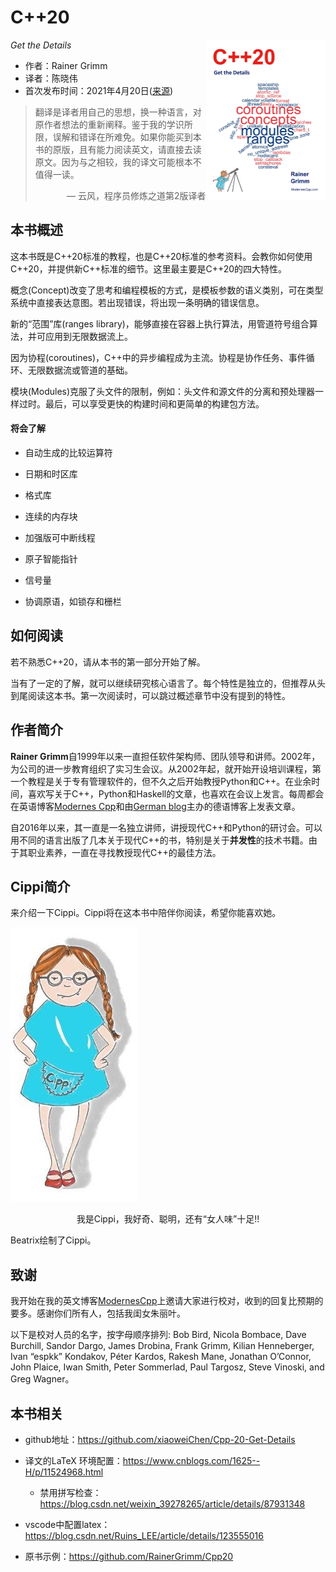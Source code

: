 # C++20

*Get the Details* <a href=""><img src="cover.png" alt="C++20 STL Cookbook" height="256px" align="right"></a>

* 作者：Rainer Grimm 
* 译者：陈晓伟
* 首次发布时间：2021年4月20日([来源](https://www.amazon.com/C-20-Details-Rainer-Grimm/dp/B09328NKXK))

> 翻译是译者用自己的思想，换一种语言，对原作者想法的重新阐释。鉴于我的学识所限，误解和错译在所难免。如果你能买到本书的原版，且有能力阅读英文，请直接去读原文。因为与之相较，我的译文可能根本不值得一读。
>
> <p align="right"> — 云风，程序员修炼之道第2版译者</p>

## 本书概述

这本书既是C++20标准的教程，也是C++20标准的参考资料。会教你如何使用C++20，并提供新C++标准的细节。这里最主要是C++20的四大特性。

概念(Concept)改变了思考和编程模板的方式，是模板参数的语义类别，可在类型系统中直接表达意图。若出现错误，将出现一条明确的错误信息。

新的“范围”库(ranges library)，能够直接在容器上执行算法，用管道符号组合算法，并可应用到无限数据流上。

因为协程(coroutines)，C++中的异步编程成为主流。协程是协作任务、事件循环、无限数据流或管道的基础。

模块(Modules)克服了头文件的限制，例如：头文件和源文件的分离和预处理器一样过时。最后，可以享受更快的构建时间和更简单的构建包方法。

#### 将会了解

- 自动生成的比较运算符

- 日期和时区库

- 格式库

- 连续的内存块

- 加强版可中断线程

- 原子智能指针

- 信号量

- 协调原语，如锁存和栅栏



## 如何阅读

若不熟悉C++20，请从本书的第一部分开始了解。

当有了一定的了解，就可以继续研究核心语言了。每个特性是独立的，但推荐从头到尾阅读这本书。第一次阅读时，可以跳过概述章节中没有提到的特性。



## 作者简介

**Rainer Grimm**自1999年以来一直担任软件架构师、团队领导和讲师。2002年，为公司的进一步教育组织了实习生会议。从2002年起，就开始开设培训课程，第一个教程是关于专有管理软件的，但不久之后开始教授Python和C++。在业余时间，喜欢写关于C++，Python和Haskell的文章，也喜欢在会议上发言。每周都会在英语博客[Modernes Cpp](https://www.modernescpp.com/  )和由[German blog](https://www.grimm-jaud.de/index.php/blog  )主办的德语博客上发表文章。

自2016年以来，其一直是一名独立讲师，讲授现代C++和Python的研讨会。可以用不同的语言出版了几本关于现代C++的书，特别是关于**并发性**的技术书籍。由于其职业素养，一直在寻找教授现代C++的最佳方法。

## Cippi简介

来介绍一下Cippi。Cippi将在这本书中陪伴你阅读，希望你能喜欢她。

![](content/Cippi.png)

<center>我是Cippi，我好奇、聪明，还有“女人味”十足!!  </center>

Beatrix绘制了Cippi。

## 致谢

我开始在我的英文博客[ModernesCpp](http://www.modernescpp.com  )上邀请大家进行校对，收到的回复比预期的要多。感谢你们所有人，包括我闺女朱丽叶。

以下是校对人员的名字，按字母顺序排列: Bob Bird, Nicola Bombace, Dave Burchill, Sandor Dargo, James Drobina, Frank Grimm, Kilian Henneberger, Ivan “espkk” Kondakov, Péter Kardos, Rakesh Mane, Jonathan O’Connor, John Plaice, Iwan Smith, Peter Sommerlad, Paul Targosz, Steve Vinoski, and Greg Wagner。



## 本书相关

* github地址：https://github.com/xiaoweiChen/Cpp-20-Get-Details
* 译文的LaTeX 环境配置：https://www.cnblogs.com/1625--H/p/11524968.html 
  * 禁用拼写检查：https://blog.csdn.net/weixin_39278265/article/details/87931348

* vscode中配置latex：https://blog.csdn.net/Ruins_LEE/article/details/123555016
* 原书示例：https://github.com/RainerGrimm/Cpp20

